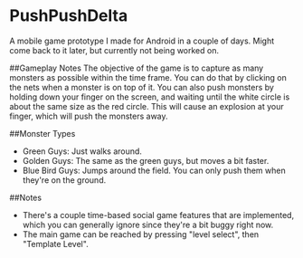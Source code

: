 # PushPushDelta
A mobile game prototype I made for Android in a couple of days. Might come back to it later, but currently not being worked on.

##Gameplay Notes
The objective of the game is to capture as many monsters as possible within the time frame. You can do that by clicking on the nets when a monster is on top of it.
You can also push monsters by holding down your finger on the screen, and waiting until the white circle is about the same size as the red circle. This will cause an explosion at your finger, which will push the monsters away.

##Monster Types
* Green Guys: Just walks around.
* Golden Guys: The same as the green guys, but moves a bit faster.
* Blue Bird Guys: Jumps around the field. You can only push them when they're on the ground.


##Notes
* There's a couple time-based social game features that are implemented, which you can generally ignore since they're a bit buggy right now. 
* The main game can be reached by pressing "level select", then "Template Level".
